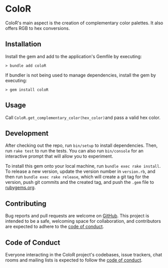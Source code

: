 # ColoR

ColoR's main aspect is the creation of complementary color palettes. It also offers RGB to hex conversions.

## Installation

Install the gem and add to the application's Gemfile by executing:

    > bundle add coloR

If bundler is not being used to manage dependencies, install the gem by executing:

    > gem install coloR

## Usage

Call `ColoR.get_complementary_color(hex_color)`and pass a valid hex color.

## Development

After checking out the repo, run `bin/setup` to install dependencies. Then, run `rake test` to run the tests. You can also run `bin/console` for an interactive prompt that will allow you to experiment.

To install this gem onto your local machine, run `bundle exec rake install`. To release a new version, update the version number in `version.rb`, and then run `bundle exec rake release`, which will create a git tag for the version, push git commits and the created tag, and push the `.gem` file to [rubygems.org](https://rubygems.org).

## Contributing

Bug reports and pull requests are welcome on [GitHub](https://github.com/TimHi/coloR). This project is intended to be a safe, welcoming space for collaboration, and contributors are expected to adhere to the [code of conduct](https://github.com/TimHi/coloR/blob/master/CODE_OF_CONDUCT.md).

## Code of Conduct

Everyone interacting in the ColoR project's codebases, issue trackers, chat rooms and mailing lists is expected to follow the [code of conduct](https://github.com/TimHi/coloR/blob/master/CODE_OF_CONDUCT.md).
